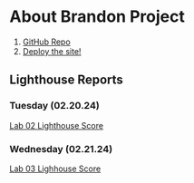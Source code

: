 # About Brandon Project

1. [GitHub Repo](https://github.com/BrandonFromKansas/about-brandon)
2. [Deploy the site!](https://brandonfromkansas.github.io/about-brandon/index)


## Lighthouse Reports

### Tuesday (02.20.24)
[Lab 02 Lighthouse Score](./img/Lab%2002%20Lighthouse%20Accessibility%20Score.png)

### Wednesday (02.21.24)
[Lab 03 Lighhouse Score]()
